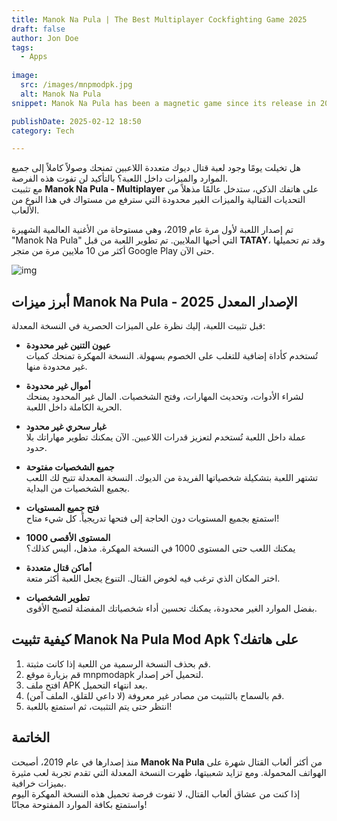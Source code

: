 ```yaml
---
title: Manok Na Pula | The Best Multiplayer Cockfighting Game 2025
draft: false
author: Jon Doe 
tags:
  - Apps
    
image:
  src: /images/mnpmodpk.jpg
  alt: Manok Na Pula
snippet: Manok Na Pula has been a magnetic game since its release in 2019. Once a game becomes popular, the thirst for modified versions arises. 

publishDate: 2025-02-12 18:50
category: Tech

---
```


هل تخيلت يومًا وجود لعبة قتال ديوك متعددة اللاعبين تمنحك وصولاً كاملاً إلى جميع الموارد والميزات داخل اللعبة؟ بالتأكيد لن تفوت هذه الفرصة.  
مع تثبيت **Manok Na Pula - Multiplayer** على هاتفك الذكي، ستدخل عالمًا مذهلاً من التحديات القتالية والميزات الغير محدودة التي سترفع من مستواك في هذا النوع من الألعاب.

تم إصدار اللعبة لأول مرة عام 2019، وهي مستوحاة من الأغنية العالمية الشهيرة "Manok Na Pula" التي أحبها الملايين. تم تطوير اللعبة من قبل **TATAY**، وقد تم تحميلها أكثر من 10 ملايين مرة من متجر Google Play حتى الآن.

![img](/images/mnpmodpk.jpg)

## أبرز ميزات Manok Na Pula - الإصدار المعدل 2025 ##

قبل تثبيت اللعبة، إليك نظرة على الميزات الحصرية في النسخة المعدلة:

- **عيون التنين غير محدودة**  
  تُستخدم كأداة إضافية للتغلب على الخصوم بسهولة. النسخة المهكرة تمنحك كميات غير محدودة منها.

- **أموال غير محدودة**  
  لشراء الأدوات، وتحديث المهارات، وفتح الشخصيات. المال غير المحدود يمنحك الحرية الكاملة داخل اللعبة.

- **غبار سحري غير محدود**  
  عملة داخل اللعبة تُستخدم لتعزيز قدرات اللاعبين. الآن يمكنك تطوير مهاراتك بلا حدود.

- **جميع الشخصيات مفتوحة**  
  تشتهر اللعبة بتشكيلة شخصياتها الفريدة من الديوك. النسخة المعدلة تتيح لك اللعب بجميع الشخصيات من البداية.

- **فتح جميع المستويات**  
  استمتع بجميع المستويات دون الحاجة إلى فتحها تدريجياً. كل شيء متاح!

- **المستوى الأقصى 1000**  
  يمكنك اللعب حتى المستوى 1000 في النسخة المهكرة. مذهل، أليس كذلك؟

- **أماكن قتال متعددة**  
  اختر المكان الذي ترغب فيه لخوض القتال. التنوع يجعل اللعبة أكثر متعة.

- **تطوير الشخصيات**  
  بفضل الموارد الغير محدودة، يمكنك تحسين أداء شخصياتك المفضلة لتصبح الأقوى.

## كيفية تثبيت Manok Na Pula Mod Apk على هاتفك؟ ##

1. قم بحذف النسخة الرسمية من اللعبة إذا كانت مثبتة.
2. قم بزيارة موقع mnpmodapk لتحميل آخر إصدار.
3. افتح ملف APK بعد انتهاء التحميل.
4. قم بالسماح بالتثبيت من مصادر غير معروفة (لا داعي للقلق، الملف آمن).
5. انتظر حتى يتم التثبيت، ثم استمتع باللعبة!

## الخاتمة ##

منذ إصدارها في عام 2019، أصبحت **Manok Na Pula** من أكثر ألعاب القتال شهرة على الهواتف المحمولة. ومع تزايد شعبيتها، ظهرت النسخة المعدلة التي تقدم تجربة لعب مثيرة بميزات خرافية.  
إذا كنت من عشاق ألعاب القتال، لا تفوت فرصة تحميل هذه النسخة المهكرة اليوم واستمتع بكافة الموارد المفتوحة مجانًا!
